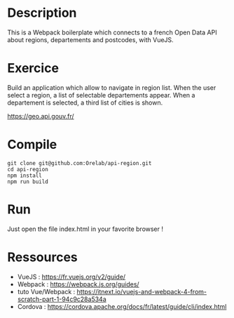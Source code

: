 
# Description

This is a Webpack boilerplate which connects to a french Open Data API about regions, departements and postcodes, with VueJS.

# Exercice

Build an application which allow to navigate in region list.
When the user select a region, a list of selectable departements appear.
When a departement is selected, a third list of cities is shown.

https://geo.api.gouv.fr/


# Compile

```
git clone git@github.com:Orelab/api-region.git
cd api-region
npm install
npm run build
```

# Run

Just open the file index.html in your favorite browser !

# Ressources

- VueJS : https://fr.vuejs.org/v2/guide/
- Webpack : https://webpack.js.org/guides/
- tuto Vue/Webpack : https://itnext.io/vuejs-and-webpack-4-from-scratch-part-1-94c9c28a534a
- Cordova : https://cordova.apache.org/docs/fr/latest/guide/cli/index.html


